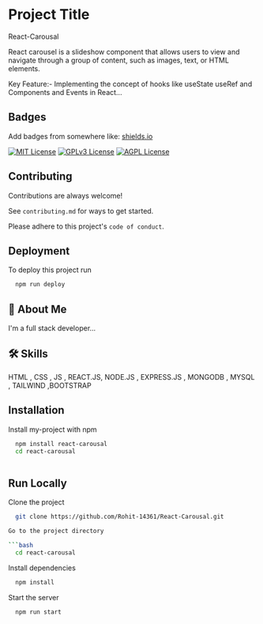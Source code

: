 
# Project Title
React-Carousal

React carousel is a slideshow component that allows users to view and navigate through a group of content, such as images, text, or HTML elements. 

Key Feature:- Implementing the concept of hooks like useState useRef and Components and Events in React...



## Badges

Add badges from somewhere like: [shields.io](https://shields.io/)

[![MIT License](https://img.shields.io/badge/License-MIT-green.svg)](https://choosealicense.com/licenses/mit/)
[![GPLv3 License](https://img.shields.io/badge/License-GPL%20v3-yellow.svg)](https://opensource.org/licenses/)
[![AGPL License](https://img.shields.io/badge/license-AGPL-blue.svg)](http://www.gnu.org/licenses/agpl-3.0)


## Contributing

Contributions are always welcome!

See `contributing.md` for ways to get started.

Please adhere to this project's `code of conduct`.


## Deployment

To deploy this project run

```bash
  npm run deploy
```


## 🚀 About Me
I'm a full stack developer...


## 🛠 Skills
HTML , CSS , JS , REACT.JS, NODE.JS , EXPRESS.JS , MONGODB , MYSQL , TAILWIND ,BOOTSTRAP 
## Installation

Install my-project with npm

```bash
  npm install react-carousal
  cd react-carousal
  
```


    
## Run Locally

Clone the project

```bash
  git clone https://github.com/Rohit-14361/React-Carousal.git

Go to the project directory

```bash
  cd react-carousal
```

Install dependencies

```bash
  npm install
```

Start the server

```bash
  npm run start
```

